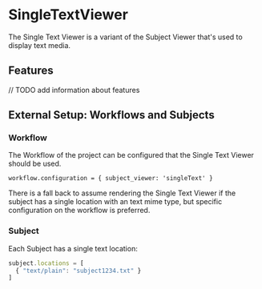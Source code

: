 # SingleTextViewer

The Single Text Viewer is a variant of the Subject Viewer that's used to display text media.

## Features

// TODO add information about features

## External Setup: Workflows and Subjects

### Workflow

The Workflow of the project can be configured that the Single Text Viewer should be used.

`workflow.configuration = { subject_viewer: 'singleText' }`

There is a fall back to assume rendering the Single Text Viewer if the subject has a single location with an text mime type, but specific configuration on the workflow is preferred.

### Subject

Each Subject has a single text location:

```js
subject.locations = [
  { "text/plain": "subject1234.txt" }
]
```
